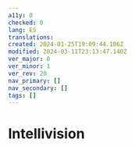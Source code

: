 ```yaml
---
a11y: 0
checked: 0
lang: ES
translations: 
created: 2024-01-25T19:09:44.106Z
modified: 2024-03-11T23:13:47.140Z
ver_major: 0
ver_minor: 1
ver_rev: 20
nav_primary: []
nav_secondary: []
tags: []
---
```

# Intellivision
